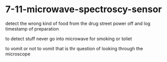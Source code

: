 # 7-11-microwave-spectroscy-sensor
detect the wrong kind of  food from the drug street power off and log timestamp of preparation


to detect stuff never go into microwave for smoking or toliet

to vomit or not to vomit that is thr question of looking through the microscope
